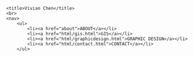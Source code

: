 <!DOCTYPE html>
<html>

	<title>Vivian Chen</title>
	<br>
	<nav>
        <ul>
            <li><a href="about">ABOUT</a></li>
            <li><a href="html/gis.html">GIS</a></li>
            <li><a href="html/graphicdesign.html">GRAPHIC DESIGN</a></li>
            <li><a href="html/contact.html">CONTACT</a></li>
        </ul>
</nav>

<br><br><br>

</body>
</html>
